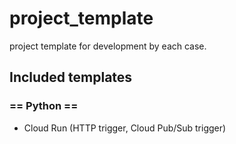 # project_template

project template for development by each case.

## Included templates

### == Python ==

- Cloud Run (HTTP trigger, Cloud Pub/Sub trigger)
